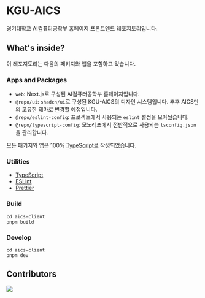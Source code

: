 # KGU-AICS
경기대학교 AI컴퓨터공학부 홈페이지 프론트엔드 레포지토리입니다.

## What's inside?

이 레포지토리는 다음의 패키지와 앱을 포함하고 있습니다.

### Apps and Packages

- `web`: Next.js로 구성된 AI컴퓨터공학부 홈페이지입니다.
- `@repo/ui`: `shadcn/ui`로 구성된 KGU-AICS의 디자인 시스템입니다. 추후 AICS만의 고유한 테마로 변경할 예정입니다.
- `@repo/eslint-config`: 프로젝트에서 사용되는 `eslint` 설정을 모아뒀습니다.
- `@repo/typescript-config`: 모노레포에서 전반적으로 사용되는 `tsconfig.json`을 관리합니다.

모든 패키지와 앱은 100% [TypeScript](https://www.typescriptlang.org/)로 작성되었습니다.

### Utilities

- [TypeScript](https://www.typescriptlang.org/)
- [ESLint](https://eslint.org/)
- [Prettier](https://prettier.io)

### Build

```
cd aics-client
pnpm build
```

### Develop

```
cd aics-client
pnpm dev
```

## Contributors
<a href="https://github.com/KGU-CS-HOME/aics-client/graphs/contributors">
  <img src="https://contrib.rocks/image?repo=KGU-CS-HOME/aics-client" />
</a>
